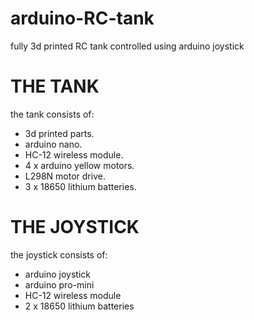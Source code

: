# arduino-RC-tank
fully 3d printed RC tank controlled using arduino joystick



# THE TANK
the tank consists of:  
 * 3d printed parts.  
 * arduino nano.  
 * HC-12 wireless module.  
 * 4 x arduino yellow motors.  
 * L298N motor drive.  
 * 3 x 18650 lithium batteries.  
  


# THE JOYSTICK
the joystick consists of:
  * arduino joystick
  * arduino pro-mini
  * HC-12 wireless module
  * 2 x 18650 lithium batteries
